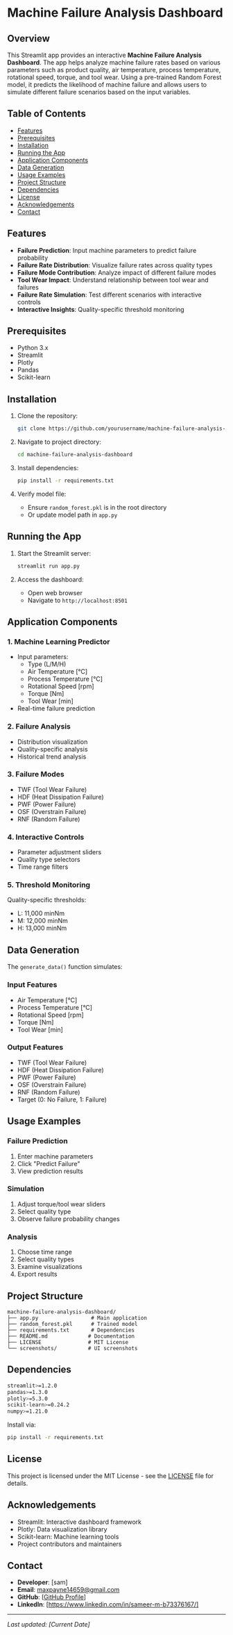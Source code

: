 # Machine Failure Analysis Dashboard

## Overview

This Streamlit app provides an interactive **Machine Failure Analysis Dashboard**. The app helps analyze machine failure rates based on various parameters such as product quality, air temperature, process temperature, rotational speed, torque, and tool wear. Using a pre-trained Random Forest model, it predicts the likelihood of machine failure and allows users to simulate different failure scenarios based on the input variables.

## Table of Contents

- [Features](#features)
- [Prerequisites](#prerequisites)
- [Installation](#installation)
- [Running the App](#running-the-app)
- [Application Components](#application-components)
- [Data Generation](#data-generation)
- [Usage Examples](#usage-examples)
- [Project Structure](#project-structure)
- [Dependencies](#dependencies)
- [License](#license)
- [Acknowledgements](#acknowledgements)
- [Contact](#contact)

## Features

- **Failure Prediction**: Input machine parameters to predict failure probability
- **Failure Rate Distribution**: Visualize failure rates across quality types
- **Failure Mode Contribution**: Analyze impact of different failure modes
- **Tool Wear Impact**: Understand relationship between tool wear and failures
- **Failure Rate Simulation**: Test different scenarios with interactive controls
- **Interactive Insights**: Quality-specific threshold monitoring

## Prerequisites

- Python 3.x
- Streamlit
- Plotly
- Pandas
- Scikit-learn

## Installation

1. Clone the repository:
   ```bash
   git clone https://github.com/yourusername/machine-failure-analysis-dashboard.git
   ```

2. Navigate to project directory:
   ```bash
   cd machine-failure-analysis-dashboard
   ```

3. Install dependencies:
   ```bash
   pip install -r requirements.txt
   ```

4. Verify model file:
   - Ensure `random_forest.pkl` is in the root directory
   - Or update model path in `app.py`

## Running the App

1. Start the Streamlit server:
   ```bash
   streamlit run app.py
   ```

2. Access the dashboard:
   - Open web browser
   - Navigate to `http://localhost:8501`

## Application Components

### 1. Machine Learning Predictor
- Input parameters:
  - Type (L/M/H)
  - Air Temperature [°C]
  - Process Temperature [°C]
  - Rotational Speed [rpm]
  - Torque [Nm]
  - Tool Wear [min]
- Real-time failure prediction

### 2. Failure Analysis
- Distribution visualization
- Quality-specific analysis
- Historical trend analysis

### 3. Failure Modes
- TWF (Tool Wear Failure)
- HDF (Heat Dissipation Failure)
- PWF (Power Failure)
- OSF (Overstrain Failure)
- RNF (Random Failure)

### 4. Interactive Controls
- Parameter adjustment sliders
- Quality type selectors
- Time range filters

### 5. Threshold Monitoring
Quality-specific thresholds:
- L: 11,000 minNm
- M: 12,000 minNm
- H: 13,000 minNm

## Data Generation

The `generate_data()` function simulates:

### Input Features
- Air Temperature [°C]
- Process Temperature [°C]
- Rotational Speed [rpm]
- Torque [Nm]
- Tool Wear [min]

### Output Features
- TWF (Tool Wear Failure)
- HDF (Heat Dissipation Failure)
- PWF (Power Failure)
- OSF (Overstrain Failure)
- RNF (Random Failure)
- Target (0: No Failure, 1: Failure)

## Usage Examples

### Failure Prediction
1. Enter machine parameters
2. Click "Predict Failure"
3. View prediction results

### Simulation
1. Adjust torque/tool wear sliders
2. Select quality type
3. Observe failure probability changes

### Analysis
1. Choose time range
2. Select quality types
3. Examine visualizations
4. Export results

## Project Structure

```
machine-failure-analysis-dashboard/
├── app.py                 # Main application
├── random_forest.pkl      # Trained model
├── requirements.txt       # Dependencies
├── README.md             # Documentation
├── LICENSE               # MIT License
└── screenshots/          # UI screenshots
```

## Dependencies

```bash
streamlit>=1.2.0
pandas>=1.3.0
plotly>=5.3.0
scikit-learn>=0.24.2
numpy>=1.21.0
```

Install via:
```bash
pip install -r requirements.txt
```

## License

This project is licensed under the MIT License - see the [LICENSE](LICENSE) file for details.

## Acknowledgements

- Streamlit: Interactive dashboard framework
- Plotly: Data visualization library
- Scikit-learn: Machine learning tools
- Project contributors and maintainers

## Contact

- **Developer**: [sam]
- **Email**: maxpayne14659@gmail.com
- **GitHub**: [[GitHub Profile](https://github.com/SamSon1402)]
- **LinkedIn**: [https://www.linkedin.com/in/sameer-m-b73376167/]

---

*Last updated: [Current Date]*
